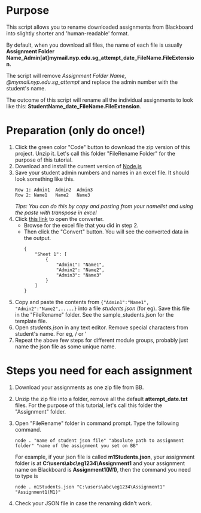 # Purpose

This script allows you to rename downloaded assignments from Blackboard into slightly shorter and 'human-readable' format.

By default, when you download all files, the name of each file is usually **Assignment Folder Name_Admin[at]mymail.nyp.edu.sg_attempt_date_FileName.FileExtension**. 

The script will remove *Assignment Folder Name*, *@mymail.nyp.edu.sg_attempt* and replace the admin number with the student's name. 

The outcome of this script will rename all the individual assignments to look like this: **StudentName_date_FileName.FileExtension**.

# Preparation (only do once!)
1. Click the green color "Code" button to download the zip version of this project. Unzip it. Let's call this folder "FileRename Folder" for the purpose of this tutorial.
1. Download and install the current version of [Node.js](https://nodejs.org/en/)
1. Save your student admin numbers and names in an excel file. It should look something like this.
    ```
    Row 1: Admin1  Admin2  Admin3
    Row 2: Name1   Name2   Name3
    ```
    *Tips: You can do this by copy and pasting from your namelist and using the paste with transpose in excel*
1. Click [this link](http://beautifytools.com/excel-to-json-converter.php) to open the converter.
    * Browse for the excel file that you did in step 2. 
    * Then click the "Convert" button. You will see the converted data in the output.
        ```
        {
            "Sheet 1": [
                {
                    "Admin1": "Name1",
                    "Admin2": "Name2",
                    "Admin3": "Name3"
                }
            ]
        }
        ```
1. Copy and paste the contents from `{"Admin1":"Name1", "Admin2":"Name2",.....}` into a file *students.json* (for eg). Save this file in the "FileRename" folder. See the sample_students.json for the template file.
1. Open *students.json* in any text editor. Remove special characters from student's name. For eg, / or '
1. Repeat the above few steps for different module groups, probably just name the json file as some unique name. 


# Steps you need for each assignment
1. Download your assignments as one zip file from BB. 
1. Unzip the zip file into a folder, remove all the default **attempt_date.txt** files. For the purpose of this tutorial, let's call this folder the "Assignment" folder.
1. Open "FileRename" folder in command prompt. Type the following command.
    ```
    node . "name of student json file" "absolute path to assignment folder" "name of the assignment you set on BB" 
    ```

    For example, if your json file is called **m1Students.json**, your assignment folder is at **C:\users\abc\eg1234\Assignment1** and your assignment name on Blackboard is **Assignment1(M1)**, then the command you need to type is
    ```
    node . m1Students.json "C:\users\abc\eg1234\Assignment1" "Assignment1(M1)"
    ```
1. Check your JSON file in case the renaming didn't work.
